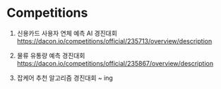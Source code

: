 # Competitions


1. 신용카드 사용자 연체 예측 AI 경진대회
https://dacon.io/competitions/official/235713/overview/description


2. 물류 유통량 예측 경진대회
https://dacon.io/competitions/official/235867/overview/description


3. 잡케어 추천 알고리즘 경진대회
~ ing
